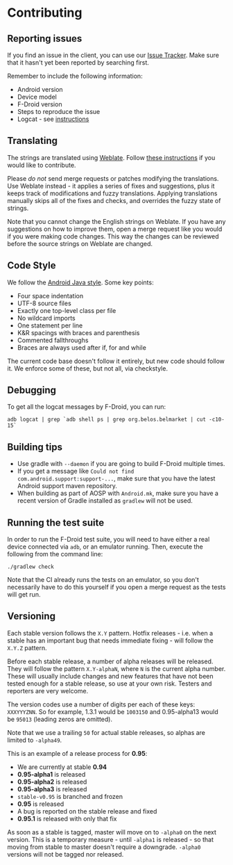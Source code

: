 # Contributing

## Reporting issues

If you find an issue in the client, you can use our [Issue
Tracker](https://gitlab.com/fdroid/fdroidclient/issues). Make sure that it
hasn't yet been reported by searching first.

Remember to include the following information:

* Android version
* Device model
* F-Droid version
* Steps to reproduce the issue
* Logcat - see [instructions](https://f-droid.org/wiki/page/Getting_logcat_messages_after_crash)

## Translating

The strings are translated using [Weblate](https://weblate.org/en/). Follow
[these instructions](https://hosted.weblate.org/engage/f-droid/) if you would
like to contribute.

Please *do not* send merge requests or patches modifying the translations. Use
Weblate instead - it applies a series of fixes and suggestions, plus it keeps
track of modifications and fuzzy translations. Applying translations manually
skips all of the fixes and checks, and overrides the fuzzy state of strings.

Note that you cannot change the English strings on Weblate. If you have any
suggestions on how to improve them, open a merge request like you would if you
were making code changes. This way the changes can be reviewed before the
source strings on Weblate are changed.

## Code Style

We follow the [Android Java style](https://source.android.com/source/code-style.html).
Some key points:

* Four space indentation
* UTF-8 source files
* Exactly one top-level class per file
* No wildcard imports
* One statement per line
* K&R spacings with braces and parenthesis
* Commented fallthroughs
* Braces are always used after if, for and while

The current code base doesn't follow it entirely, but new code should follow
it. We enforce some of these, but not all, via checkstyle.

## Debugging

To get all the logcat messages by F-Droid, you can run:

    adb logcat | grep `adb shell ps | grep org.belos.belmarket | cut -c10-15`

## Building tips

* Use gradle with `--daemon` if you are going to build F-Droid multiple times.
* If you get a message like `Could not find com.android.support:support-...`,
  make sure that you have the latest Android support maven repository.
* When building as part of AOSP with `Android.mk`, make sure you have a
  recent version of Gradle installed as `gradlew` will not be used.

## Running the test suite

In order to run the F-Droid test suite, you will need to have either a real device
connected via `adb`, or an emulator running. Then, execute the following from the
command line:

    ./gradlew check

Note that the CI already runs the tests on an emulator, so you don't
necessarily have to do this yourself if you open a merge request as the tests
will get run.

## Versioning

Each stable version follows the `X.Y` pattern. Hotfix releases - i.e. when a
stable has an important bug that needs immediate fixing - will follow the
`X.Y.Z` pattern.

Before each stable release, a number of alpha releases will be released. They
will follow the pattern `X.Y-alphaN`, where `N` is the current alpha number.
These will usually include changes and new features that have not been tested
enough for a stable release, so use at your own risk. Testers and reporters
are very welcome.

The version codes use a number of digits per each of these keys: `XXXYYYZNN`.
So for example, 1.3.1 would be `1003150` and 0.95-alpha13 would be `95013`
(leading zeros are omitted).

Note that we use a trailing `50` for actual stable releases, so alphas are
limited to `-alpha49`.

This is an example of a release process for **0.95**:

* We are currently at stable **0.94**
* **0.95-alpha1** is released
* **0.95-alpha2** is released
* **0.95-alpha3** is released
* `stable-v0.95` is branched and frozen
* **0.95** is released
* A bug is reported on the stable release and fixed
* **0.95.1** is released with only that fix

As soon as a stable is tagged, master will move on to `-alpha0` on the next
version. This is a temporary measure - until `-alpha1` is released - so that
moving from stable to master doesn't require a downgrade. `-alpha0` versions
will not be tagged nor released.
